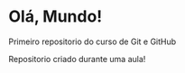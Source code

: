# Olá, Mundo!
 Primeiro repositorio do curso de Git e GitHub

 Repositorio criado durante uma aula! 
